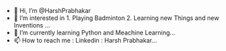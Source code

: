 - 👋 Hi, I’m @HarshPrabhakar
- 👀 I’m interested in 1. Playing Badminton 2. Learning new Things and new Inventions ...
- 🌱 I’m currently learning Python and Meachine Learning...
- 📫 How to reach me : Linkedin : Harsh Prabhakar...


<!---
HarshPrabhakar/HarshPrabhakar is a ✨ special ✨ repository because its `README.md` (this file) appears on your GitHub profile.
You can click the Preview link to take a look at your changes.
--->
